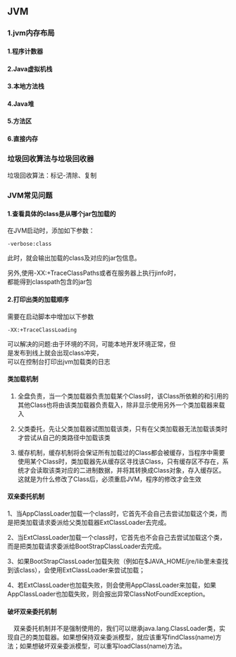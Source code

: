 ## JVM

### 1.jvm内存布局

#### 1.程序计数器

#### 2.Java虚拟机栈

#### 3.本地方法栈

#### 4.Java堆

#### 5.方法区

#### 6.直接内存

### 垃圾回收算法与垃圾回收器

垃圾回收算法：标记-清除、复制

### JVM常见问题

#### 1.查看具体的class是从哪个jar包加载的

在JVM启动时，添加如下参数：  

````shell script
-verbose:class
````

此时，就会输出加载的class及对应的jar包信息。

另外,使用-XX:+TraceClassPaths或者在服务器上执行jinfo时，  
都能得到classpath包含的jar包  

#### 2.打印出类的加载顺序

需要在启动脚本中增加以下参数

````shell script
-XX:+TraceClassLoading
````

可以解决的问题:由于环境的不同，可能本地开发环境正常，但  
是发布到线上就会出现class冲突，  
可以在控制台打印出jvm加载类的日志

#### 类加载机制

1. 全盘负责，当一个类加载器负责加载某个Class时，该Class所依赖的和引用的其他Class也将由该类加载器负责载入，除非显示使用另外一个类加载器来载入

2. 父类委托，先让父类加载器试图加载该类，只有在父类加载器无法加载该类时才尝试从自己的类路径中加载该类

3. 缓存机制，缓存机制将会保证所有加载过的Class都会被缓存，当程序中需要使用某个Class时，类加载器先从缓存区寻找该Class，只有缓存区不存在，系统才会读取该类对应的二进制数据，并将其转换成Class对象，存入缓存区。这就是为什么修改了Class后，必须重启JVM，程序的修改才会生效

#### 双亲委托机制

1、当AppClassLoader加载一个class时，它首先不会自己去尝试加载这个类，而是把类加载请求委派给父类加载器ExtClassLoader去完成。

2、当ExtClassLoader加载一个class时，它首先也不会自己去尝试加载这个类，而是把类加载请求委派给BootStrapClassLoader去完成。

3、如果BootStrapClassLoader加载失败（例如在$JAVA_HOME/jre/lib里未查找到该class），会使用ExtClassLoader来尝试加载；

4、若ExtClassLoader也加载失败，则会使用AppClassLoader来加载，如果AppClassLoader也加载失败，则会报出异常ClassNotFoundException。

#### 破坏双亲委托机制

　双亲委托机制并不是强制使用的，我们可以继承java.lang.ClassLoader类，实现自己的类加载器。如果想保持双亲委派模型，就应该重写findClass(name)方法；如果想破坏双亲委派模型，可以重写loadClass(name)方法。
